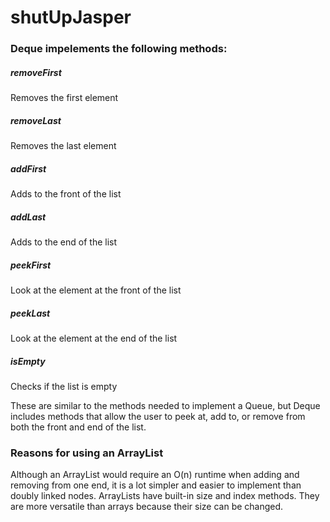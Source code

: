 # shutUpJasper

### Deque impelements the following methods:

##### removeFirst
Removes the first element
##### removeLast
Removes the last element
##### addFirst
Adds to the front of the list
##### addLast
Adds to the end of the list
##### peekFirst
Look at the element at the front of the list
##### peekLast
Look at the element at the end of the list
##### isEmpty
Checks if the list is empty

These are similar to the methods needed to implement a Queue, but Deque includes methods that allow the user to peek at, add to, or remove from both the front and end of the list.

### Reasons for using an ArrayList

Although an ArrayList would require an O(n) runtime when adding and removing from one end, it is a lot simpler and easier to implement than doubly linked nodes. ArrayLists have built-in size and index methods. They are more versatile than arrays because their size can be changed. 